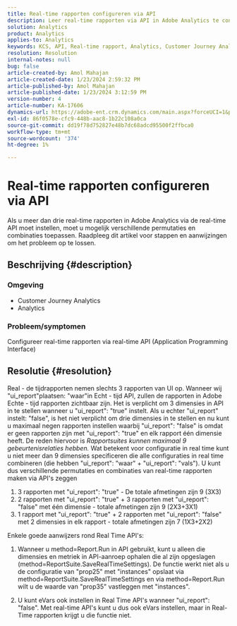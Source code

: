 ```yaml
---
title: Real-time rapporten configureren via API
description: Leer real-time rapporten via API in Adobe Analytics te configureren.
solution: Analytics
product: Analytics
applies-to: Analytics
keywords: KCS, API, Real-time rapport, Analytics, Customer Journey Analytics
resolution: Resolution
internal-notes: null
bug: false
article-created-by: Amol Mahajan
article-created-date: 1/23/2024 2:59:32 PM
article-published-by: Amol Mahajan
article-published-date: 1/23/2024 3:12:59 PM
version-number: 4
article-number: KA-17606
dynamics-url: https://adobe-ent.crm.dynamics.com/main.aspx?forceUCI=1&pagetype=entityrecord&etn=knowledgearticle&id=cb533e00-00ba-ee11-a569-6045bd006c82
exl-id: 86f0578e-cfc9-448b-aac8-1b22c108a0ca
source-git-commit: dd19f78d752827e48b7dc68adcd95500f2ffbca0
workflow-type: tm+mt
source-wordcount: '374'
ht-degree: 1%

---
```


# Real-time rapporten configureren via API


Als u meer dan drie real-time rapporten in Adobe Analytics via de real-time API moet instellen, moet u mogelijk verschillende permutaties en combinaties toepassen. Raadpleeg dit artikel voor stappen en aanwijzingen om het probleem op te lossen.

## Beschrijving {#description}


### <b>Omgeving</b>

- Customer Journey Analytics
- Analytics




### <b>Probleem/symptomen</b>

Configureer real-time rapporten via real-time API (Application Programming Interface)


## Resolutie {#resolution}


Real - de tijdrapporten nemen slechts 3 rapporten van UI op.
Wanneer wij &quot;ui_report&quot;plaatsen: &quot;waar&quot;in Echt - tijd API, zullen de rapporten in Adobe Echte - tijd rapporten zichtbaar zijn. Het is verplicht om 3 dimensies in API in te stellen wanneer u &quot;ui_report&quot;: &quot;true&quot; instelt.
Als u echter &quot;ui_report&quot; instelt: &quot;false&quot;, is het niet verplicht om drie dimensies in te stellen en nu kunt u maximaal negen rapporten instellen waarbij &quot;ui_report&quot;: &quot;false&quot; is omdat er geen rapporten zijn met &quot;ui_report&quot;: &quot;true&quot; en elk rapport één dimensie heeft.
De reden hiervoor is *Rapportsuites kunnen maximaal 9 gebeurtenisrelaties hebben.* Wat betekent voor configuratie in real time kunt u niet meer dan 9 dimensies specificeren die alle configuraties in real time combineren (die hebben &quot;ui_report&quot;: &quot;waar&quot; + &quot;ui_report&quot;: &quot;vals&quot;).
U kunt dus verschillende permutaties en combinaties van real-time rapporten maken via API&#39;s zeggen

1. 3 rapporten met &quot;ui_report&quot;: &quot;true&quot; - De totale afmetingen zijn 9 (3X3)
2. 2 rapporten met &quot;ui_report&quot;: &quot;true&quot; + 3 rapporten met &quot;ui_report&quot;: &quot;false&quot; met één dimensie - totale afmetingen zijn 9 (2X3+3X1)
3. 1 rapport met &quot;ui_report&quot;: &quot;true&quot; + 2 rapporten met &quot;ui_report&quot;: &quot;false&quot; met 2 dimensies in elk rapport - totale afmetingen zijn 7 (1X3+2X2)


Enkele goede aanwijzers rond Real Time API&#39;s:

1. Wanneer u method=Report.Run in API gebruikt, kunt u alleen die dimensies en metriek in API-aanroep ophalen die al zijn opgeslagen (method=ReportSuite.SaveRealTimeSettings). De functie werkt niet als u de configuratie van &quot;prop25&quot; met &quot;instances&quot; opslaat via method=ReportSuite.SaveRealTimeSettings en via method=Report.Run wilt u de waarde van &quot;prop35&quot; vastleggen met &quot;instances&quot;.


2. U kunt eVars ook instellen in Real Time API&#39;s wanneer &quot;ui_report&quot;: &quot;false&quot;. Met real-time API&#39;s kunt u dus ook eVars instellen, maar in Real-Time rapporten krijgt u die functie niet.
